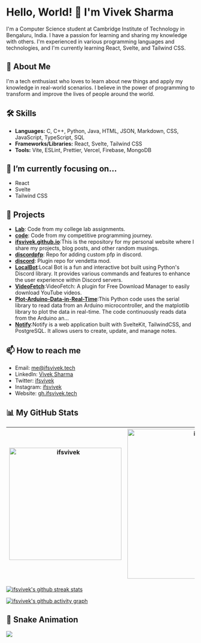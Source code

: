 # Hello, World! 👋 I'm Vivek Sharma

I'm a Computer Science student at Cambridge Institute of Technology in Bengaluru, India. I have a passion for learning and sharing my knowledge with others. I'm experienced in various programming languages and technologies, and I'm currently learning React, Svelte, and Tailwind CSS.

## 🚀 About Me
I'm a tech enthusiast who loves to learn about new things and apply my knowledge in real-world scenarios. I believe in the power of programming to transform and improve the lives of people around the world.

## 🛠 Skills
- **Languages:** C, C++, Python, Java, HTML, JSON, Markdown, CSS, JavaScript, TypeScript, SQL
- **Frameworks/Libraries:** React, Svelte, Tailwind CSS
- **Tools:** Vite, ESLint, Prettier, Vercel, Firebase, MongoDB

## 🎯 I’m currently focusing on...
- React
- Svelte
- Tailwind CSS



## 💼 Projects
- **[Lab](https://github.com/ifsvivek/Lab)**: Code from my college lab assignments.
- **[code](https://github.com/ifsvivek/code)**: Code from my competitive programming journey.
- **[ifsvivek.github.io](https://github.com/ifsvivek/ifsvivek.github.io)**:This is the repository for my personal website where I share my projects, blog posts, and other random musings.
- **[discordpfp](https://github.com/ifsvivek/discordpfp)**: Repo for adding custom pfp in discord.
- **[discord](https://github.com/ifsvivek/discord)**: Plugin repo for vendetta mod.
- **[LocalBot](https://github.com/ifsvivek/LocalBot)**:Local Bot is a fun and interactive bot built using Python's Discord library. It provides various commands and features to enhance the user experience within Discord servers.
- **[VideoFetch](https://github.com/ifsvivek/VideoFetch)**:VideoFetch: A plugin for Free Download Manager to easily download YouTube videos.
- **[Plot-Arduino-Data-in-Real-Time](https://github.com/ifsvivek/Plot-Arduino-Data-in-Real-Time)**:This Python code uses the serial library to read data from an Arduino microcontroller, and the matplotlib library to plot the data in real-time. The code continuously reads data from the Arduino an…
- **[Notify](https://github.com/ifsvivek/Notify)**:Notify is a web application built with SvelteKit, TailwindCSS, and PostgreSQL. It allows users to create, update, and manage notes.



## 📫 How to reach me
- Email: [me@ifsvivek.tech](mailto:me@ifsvivek.tech)
- LinkedIn: [Vivek Sharma](https://www.linkedin.com/in/ifsvivek/)
- Twitter: [ifsvivek](https://twitter.com/ifsvivek)
- Instagram: [ifsvivek](https://www.instagram.com/ifsvivek/)
- Website: [gh.ifsvivek.tech](https://gh.ifsvivek.tech)

## 📊 My GitHub Stats
| <div style="overflow: auto;"><img src="https://github-readme-stats.vercel.app/api/top-langs?username=ifsvivek&theme=github_dark_dimmed&show_icons=true&locale=en&layout=compact" alt="ifsvivek" width="300" /></div> | <div style="overflow: auto;"><img src="https://github-readme-stats.vercel.app/api?username=ifsvivek&theme=github_dark_dimmed&show_icons=true&locale=en" alt="ifsvivek" width="400" /></div> |
| -------------------------------------------------------------------------------------------------------------------------------------------------------------------------------------------------------------------- | ------------------------------------------------------------------------------------------------------------------------------------------------------------------------------------------- |

[![ifsvivek's github streak stats](https://github-readme-streak-stats.herokuapp.com/?user=ifsvivek&theme=github_dark_dimmed&)](https://github.com/ifsvivek/)

[![ifsvivek's github activity graph](https://github-readme-activity-graph.vercel.app/graph?username=ifsvivek&theme=react-dark)](https://github.com/ifsvivek/)

## 🐍 Snake Animation
![](https://gh.ifsvivek.tech/snake/github-contribution-grid-snake-dark.svg#gh-dark-mode-only)